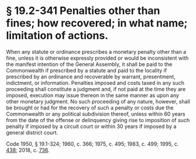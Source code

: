 # § 19.2-341 Penalties other than fines; how recovered; in what name; limitation of actions.

<p>When any statute or ordinance prescribes a monetary penalty other than a fine, unless it is otherwise expressly provided or would be inconsistent with the manifest intention of the General Assembly, it shall be paid to the Commonwealth if prescribed by a statute and paid to the locality if prescribed by an ordinance and recoverable by warrant, presentment, indictment, or information. Penalties imposed and costs taxed in any such proceeding shall constitute a judgment and, if not paid at the time they are imposed, execution may issue thereon in the same manner as upon any other monetary judgment. No such proceeding of any nature, however, shall be brought or had for the recovery of such a penalty or costs due the Commonwealth or any political subdivision thereof, unless within 60 years from the date of the offense or delinquency giving rise to imposition of such penalty if imposed by a circuit court or within 30 years if imposed by a general district court.</p><p>Code 1950, § 19.1-324; 1960, c. 366; 1975, c. 495; 1983, c. 499; 1995, c. <a href='http://lis.virginia.gov/cgi-bin/legp604.exe?951+ful+CHAP0438'>438</a>; 2018, c. <a href='http://lis.virginia.gov/cgi-bin/legp604.exe?181+ful+CHAP0736'>736</a>.</p>